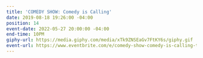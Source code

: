 ```yaml
---
title: 'COMEDY SHOW: Comedy is Calling'
date: 2019-08-18 19:26:00 -04:00
position: 14
event-date: 2022-05-27 20:00:00 -04:00
end-time: 10PM
giphy-url: https://media.giphy.com/media/xTk9ZNSEaGv7FtKY6s/giphy.gif
event-url: https://www.eventbrite.com/e/comedy-show-comedy-is-calling-tickets-329117708927
---
```


